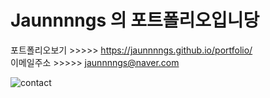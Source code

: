 <h1>Jaunnnngs 의 포트폴리오입니당</h1>
 
포트폴리오보기 >>>>> https://jaunnnngs.github.io/portfolio/ <br>
이메일주소 >>>>> jaunnnngs@naver.com <br>

![contact](https://user-images.githubusercontent.com/81130206/132170113-59d3302d-5679-4317-91b5-9cf980f9f9a2.jpg)
